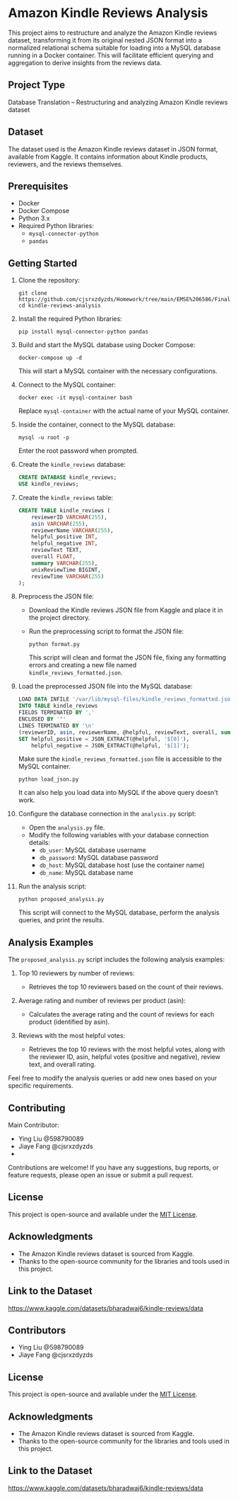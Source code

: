 # Amazon Kindle Reviews Analysis

This project aims to restructure and analyze the Amazon Kindle reviews dataset, transforming it from its original nested JSON format into a normalized relational schema suitable for loading into a MySQL database running in a Docker container. This will facilitate efficient querying and aggregation to derive insights from the reviews data.

## Project Type
Database Translation – Restructuring and analyzing Amazon Kindle reviews dataset

## Dataset
The dataset used is the Amazon Kindle reviews dataset in JSON format, available from Kaggle. It contains information about Kindle products, reviewers, and the reviews themselves.

## Prerequisites
- Docker
- Docker Compose
- Python 3.x
- Required Python libraries:
  - `mysql-connector-python`
  - `pandas`

## Getting Started

1. Clone the repository:
   ```
   git clone https://github.com/cjsrxzdyzds/Homework/tree/main/EMSE%206586/Final%20Project.git
   cd kindle-reviews-analysis
   ```

2. Install the required Python libraries:
   ```
   pip install mysql-connector-python pandas
   ```

3. Build and start the MySQL database using Docker Compose:
   ```
   docker-compose up -d
   ```

   This will start a MySQL container with the necessary configurations.

4. Connect to the MySQL container:
   ```
   docker exec -it mysql-container bash
   ```

   Replace `mysql-container` with the actual name of your MySQL container.

5. Inside the container, connect to the MySQL database:
   ```
   mysql -u root -p
   ```

   Enter the root password when prompted.

6. Create the `kindle_reviews` database:
   ```sql
   CREATE DATABASE kindle_reviews;
   USE kindle_reviews;
   ```

7. Create the `kindle_reviews` table:
   ```sql
   CREATE TABLE kindle_reviews (
       reviewerID VARCHAR(255),
       asin VARCHAR(255),
       reviewerName VARCHAR(255),
       helpful_positive INT,
       helpful_negative INT, 
       reviewText TEXT,
       overall FLOAT,
       summary VARCHAR(255),
       unixReviewTime BIGINT,
       reviewTime VARCHAR(255)
   );
   ```

8. Preprocess the JSON file:
   - Download the Kindle reviews JSON file from Kaggle and place it in the project directory.
   - Run the preprocessing script to format the JSON file:
     ```
     python format.py
     ```

     This script will clean and format the JSON file, fixing any formatting errors and creating a new file named `kindle_reviews_formatted.json`.

9. Load the preprocessed JSON file into the MySQL database:
   ```sql
   LOAD DATA INFILE '/var/lib/mysql-files/kindle_reviews_formatted.json'
   INTO TABLE kindle_reviews
   FIELDS TERMINATED BY ',' 
   ENCLOSED BY '"'
   LINES TERMINATED BY '\n'
   (reviewerID, asin, reviewerName, @helpful, reviewText, overall, summary, unixReviewTime, reviewTime)
   SET helpful_positive = JSON_EXTRACT(@helpful, '$[0]'),
       helpful_negative = JSON_EXTRACT(@helpful, '$[1]');
   ```

   Make sure the `kindle_reviews_formatted.json` file is accessible to the MySQL container.

   ```
   python load_json.py
   ```

   It can also help you load data into MySQL if the above query doesn't work.

11. Configure the database connection in the `analysis.py` script:
    - Open the `analysis.py` file.
    - Modify the following variables with your database connection details:
      - `db_user`: MySQL database username
      - `db_password`: MySQL database password
      - `db_host`: MySQL database host (use the container name)
      - `db_name`: MySQL database name

12. Run the analysis script:
    ```
    python proposed_analysis.py
    ```

    This script will connect to the MySQL database, perform the analysis queries, and print the results.

## Analysis Examples

The `proposed_analysis.py` script includes the following analysis examples:

1. Top 10 reviewers by number of reviews:
   - Retrieves the top 10 reviewers based on the count of their reviews.

2. Average rating and number of reviews per product (asin):
   - Calculates the average rating and the count of reviews for each product (identified by asin).

3. Reviews with the most helpful votes:
   - Retrieves the top 10 reviews with the most helpful votes, along with the reviewer ID, asin, helpful votes (positive and negative), review text, and overall rating.

Feel free to modify the analysis queries or add new ones based on your specific requirements.

## Contributing

Main Contributor: 
- Ying Liu @598790089
- Jiaye Fang @cjsrxzdyzds
- 
Contributions are welcome! If you have any suggestions, bug reports, or feature requests, please open an issue or submit a pull request.

## License

This project is open-source and available under the [MIT License](https://opensource.org/licenses/MIT).

## Acknowledgments

- The Amazon Kindle reviews dataset is sourced from Kaggle.
- Thanks to the open-source community for the libraries and tools used in this project.

## Link to the Dataset

https://www.kaggle.com/datasets/bharadwaj6/kindle-reviews/data
## Contributors

- Ying Liu @598790089
- Jiaye Fang @cjsrxzdyzds

## License

This project is open-source and available under the [MIT License](https://opensource.org/licenses/MIT).

## Acknowledgments

- The Amazon Kindle reviews dataset is sourced from Kaggle.
- Thanks to the open-source community for the libraries and tools used in this project.

## Link to the Dataset
https://www.kaggle.com/datasets/bharadwaj6/kindle-reviews/data
